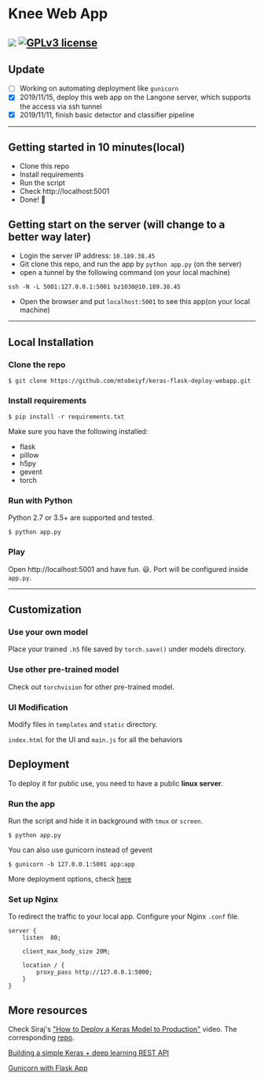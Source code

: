 # Knee Web App

[![](https://img.shields.io/badge/python-2.7%2C%203.5%2B-green.svg)]()
[![GPLv3 license](https://img.shields.io/badge/License-GPLv3-blue.svg)](http://perso.crans.org/besson/LICENSE.html)
------------------
## Update
- [ ] Working on automating deployment like `gunicorn`
- [x] 2019/11/15, deploy this web app on the Langone server, which supports the access via ssh tunnel 
- [x] 2019/11/11, finish basic detector and classifier pipeline 

------------------

## Getting started in 10 minutes(local)

- Clone this repo 
- Install requirements
- Run the script
- Check http://localhost:5001
- Done! :tada:

## Getting start on the server (will change to a better way later)

- Login the server IP address: `10.189.38.45`
- Git clone this repo, and run the app by `python app.py` (on the server)
- open a tunnel by the following command (on your local machine)
```
ssh -N -L 5001:127.0.0.1:5001 bz1030@10.189.38.45
```
- Open the browser and put `localhost:5001` to see this app(on your local machine)

------------------

## Local Installation

### Clone the repo
```shell
$ git clone https://github.com/mtobeiyf/keras-flask-deploy-webapp.git
```

### Install requirements

```shell
$ pip install -r requirements.txt
```

Make sure you have the following installed:
- flask
- pillow
- h5py
- gevent
- torch

### Run with Python

Python 2.7 or 3.5+ are supported and tested.

```shell
$ python app.py
```

### Play

Open http://localhost:5001 and have fun. :smiley:. Port will be configured inside `app.py`.

------------------

## Customization

### Use your own model

Place your trained `.h5` file saved by `torch.save()` under models directory.


### Use other pre-trained model

Check out `torchvision` for other pre-trained model.

### UI Modification

Modify files in `templates` and `static` directory.

`index.html` for the UI and `main.js` for all the behaviors

## Deployment

To deploy it for public use, you need to have a public **linux server**.

### Run the app

Run the script and hide it in background with `tmux` or `screen`.

```
$ python app.py
```

You can also use gunicorn instead of gevent
```
$ gunicorn -b 127.0.0.1:5001 app:app
```

More deployment options, check [here](http://flask.pocoo.org/docs/0.12/deploying/wsgi-standalone/)

### Set up Nginx

To redirect the traffic to your local app.
Configure your Nginx `.conf` file.
```
server {
    listen  80;

    client_max_body_size 20M;

    location / {
        proxy_pass http://127.0.0.1:5000;
    }
}
```

## More resources

Check Siraj's ["How to Deploy a Keras Model to Production"](https://youtu.be/f6Bf3gl4hWY) video. The corresponding [repo](https://github.com/llSourcell/how_to_deploy_a_keras_model_to_production).

[Building a simple Keras + deep learning REST API](https://blog.keras.io/building-a-simple-keras-deep-learning-rest-api.html)

[Gunicorn with Flask App](https://www.digitalocean.com/community/tutorials/how-to-serve-flask-applications-with-gunicorn-and-nginx-on-ubuntu-14-04)
